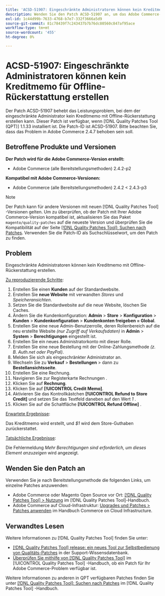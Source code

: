 ```yaml
---
title: 'ACSD-51907: Eingeschränkte Administratoren können kein Kreditmemo für Offline-Rückerstattung erstellen'
description: Wenden Sie den Patch ACSD-51907 an, um das Adobe Commerce-Problem zu beheben, bei dem der eingeschränkte Administratorbenutzer kein Kreditmemo mit einer Offline-Rückerstattung erstellen kann.
exl-id: 1c44d99b-7633-4768-b7e7-332f3666a5d9
source-git-commit: 81c78439f7c243437b7b76dc80560c847af95ace
workflow-type: tm+mt
source-wordcount: '455'
ht-degree: 0%

---
```


# ACSD-51907: Eingeschränkte Administratoren können kein Kreditmemo für Offline-Rückerstattung erstellen

Der Patch ACSD-51907 behebt das Leistungsproblem, bei dem der eingeschränkte Administrator kein Kreditmemo mit Offline-Rückerstattung erstellen kann. Dieser Patch ist verfügbar, wenn [!DNL Quality Patches Tool (QPT)] 1.1.33 installiert ist. Die Patch-ID ist ACSD-51907. Bitte beachten Sie, dass das Problem in Adobe Commerce 2.4.7 behoben sein soll.

## Betroffene Produkte und Versionen

**Der Patch wird für die Adobe Commerce-Version erstellt:**

* Adobe Commerce (alle Bereitstellungsmethoden) 2.4.2-p2

**Kompatibel mit Adobe Commerce-Versionen:**

* Adobe Commerce (alle Bereitstellungsmethoden) 2.4.2 &lt; 2.4.3-p3

>[!NOTE]
>
>Der Patch kann für andere Versionen mit neuen [!DNL Quality Patches Tool] -Versionen gelten. Um zu überprüfen, ob der Patch mit Ihrer Adobe Commerce-Version kompatibel ist, aktualisieren Sie das Paket `magento/quality-patches` auf die neueste Version und überprüfen Sie die Kompatibilität auf der Seite [[!DNL Quality Patches Tool]: Suchen nach Patches](https://experienceleague.adobe.com/tools/commerce-quality-patches/index.html). Verwenden Sie die Patch-ID als Suchschlüsselwort, um den Patch zu finden.

## Problem

Eingeschränkte Administratoren können kein Kreditmemo mit Offline-Rückerstattung erstellen.

<u>Zu reproduzierende Schritte</u>:

1. Erstellen Sie einen **Kunden** auf der Standardwebsite.
1. Erstellen Sie **neue Website** mit verwandten *Stores* und *Speicheransichten*.
1. Setzen Sie die Standardwebsite auf die neue Website, löschen Sie Caches.
1. Ändern Sie die Kundenkonfiguration: **Admin** > **Store** > **Konfiguration** > **Kunden** > **Kundenkonfiguration** > **Kundenkonten freigeben = Global**.
1. Erstellen Sie eine neue Admin-Benutzerrolle, deren Rollenbereich auf die neu erstellte Website *(nur Zugriff auf Verkaufsdaten)* in **Admin** > **System** > **Berechtigungen** eingestellt ist.
1. Erstellen Sie ein neues Administratorkonto mit dieser Rolle.
1. Erstellen Sie eine neue Bestellung mit der Online-Zahlungsmethode *(z. B. Auth.net oder PayPal)*.
1. Melden Sie sich als eingeschränkter Administrator an.
1. Wechseln Sie zu **Verkauf** > **Bestellungen** > dann zu **Bestellansichtsseite**.
1. Erstellen Sie eine Rechnung.
1. Navigieren Sie zur Registerkarte Rechnungen .
1. Klicken Sie auf **Rechnung**.
1. Klicken Sie auf **[!UICONTROL Credit Memo]**.
1. Aktivieren Sie das Kontrollkästchen **[!UICONTROL Refund to Store Credit]** und setzen Sie das Textfeld daneben auf den Wert *1* .
1. Klicken Sie auf die Schaltfläche **[!UICONTROL Refund Offline]** .

<u>Erwartete Ergebnisse</u>:

Das Kreditmemo wird erstellt, und *$1* wird dem Store-Guthaben zurückerstattet.

<u>Tatsächliche Ergebnisse</u>:

Die Fehlermeldung *Mehr Berechtigungen sind erforderlich, um dieses Element anzuzeigen* wird angezeigt.

## Wenden Sie den Patch an

Verwenden Sie je nach Bereitstellungsmethode die folgenden Links, um einzelne Patches anzuwenden:

* Adobe Commerce oder Magento Open Source vor Ort: [[!DNL Quality Patches Tool] > Nutzung](/help/tools/quality-patches-tool/usage.md) im [!DNL Quality Patches Tool]-Handbuch.
* Adobe Commerce auf Cloud-Infrastruktur: [Upgrades und Patches > Patches anwenden](https://experienceleague.adobe.com/docs/commerce-cloud-service/user-guide/develop/upgrade/apply-patches.html) im Handbuch Commerce on Cloud Infrastructure.

## Verwandtes Lesen

Weitere Informationen zu [!DNL Quality Patches Tool] finden Sie unter:

* [[!DNL Quality Patches Tool] release: ein neues Tool zur Selbstbedienung von Qualitäts-Patches](https://experienceleague.adobe.com/en/docs/commerce-knowledge-base/kb/announcements/commerce-announcements/magento-quality-patches-released-new-tool-to-self-serve-quality-patches) in der Support-Wissensdatenbank.
* [Überprüfen Sie mithilfe von  [!DNL Quality Patches Tool]](/help/tools/quality-patches-tool/patches-available-in-qpt/check-patch-for-magento-issue-with-magento-quality-patches.md) im [!UICONTROL Quality Patches Tool] -Handbuch, ob ein Patch für Ihr Adobe Commerce-Problem verfügbar ist.


Weitere Informationen zu anderen in QPT verfügbaren Patches finden Sie unter [[!DNL Quality Patches Tool]: Suchen nach Patches](https://experienceleague.adobe.com/tools/commerce-quality-patches/index.html) im [!DNL Quality Patches Tool] -Handbuch.
